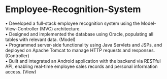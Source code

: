 # Employee-Recognition-System

• Developed a full-stack employee recognition system using the Model-View-Controller (MVC) architecture.<br />
• Designed and implemented the database using Oracle, populating all tables with relevant data. (Model)<br />
• Programmed server-side functionality using Java Servlets and JSPs, and deployed on Apache Tomcat to manage HTTP requests and responses. (Controller)<br />
• Built and integrated an Android application with the backend via RESTful API, enabling real-time employee sales records and personal information access. (View)<br />
